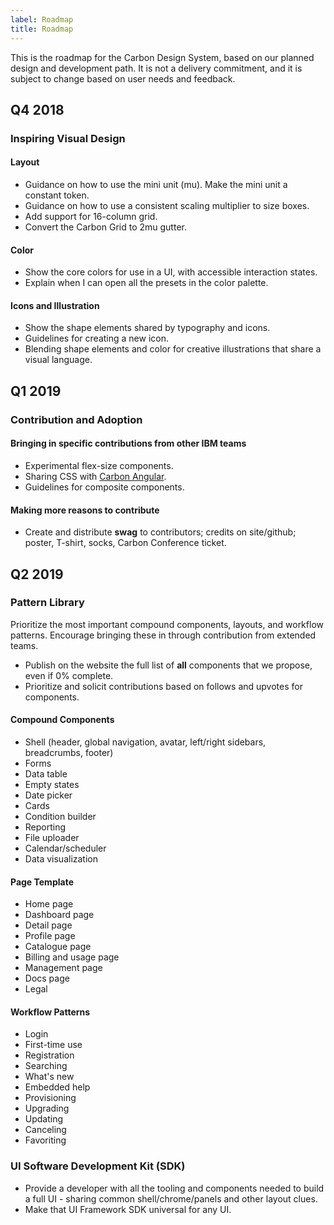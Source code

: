 ```yaml
---
label: Roadmap
title: Roadmap
---
```


This is the roadmap for the Carbon Design System, based on our planned design and development path. It is not a delivery commitment, and it is subject to change based on user needs and feedback.

## Q4 2018

### Inspiring Visual Design

#### Layout

- Guidance on how to use the mini unit (mu). Make the mini unit a constant token.
- Guidance on how to use a consistent scaling multiplier to size boxes.
- Add support for 16-column grid.
- Convert the Carbon Grid to 2mu gutter.

#### Color

- Show the core colors for use in a UI, with accessible interaction states.
- Explain when I can open all the presets in the color palette.

#### Icons and Illustration

- Show the shape elements shared by typography and icons.
- Guidelines for creating a new icon.
- Blending shape elements and color for creative illustrations that share a visual language.

## Q1 2019

### Contribution and Adoption

#### Bringing in specific contributions from other IBM teams

- Experimental flex-size components.
- Sharing CSS with [Carbon Angular](/getting-started/developers/angular).
- Guidelines for composite components.

#### Making more reasons to contribute

- Create and distribute **swag** to contributors; credits on site/github; poster, T-shirt, socks, Carbon Conference ticket.

## Q2 2019

### Pattern Library

Prioritize the most important compound components, layouts, and workflow patterns. Encourage bringing these in through contribution from extended teams.

- Publish on the website the full list of **all** components that we propose, even if 0% complete.
- Prioritize and solicit contributions based on follows and upvotes for components.

#### Compound Components

- Shell (header, global navigation, avatar, left/right sidebars, breadcrumbs, footer)
- Forms
- Data table
- Empty states
- Date picker
- Cards
- Condition builder
- Reporting
- File uploader
- Calendar/scheduler
- Data visualization

#### Page Template

- Home page
- Dashboard page
- Detail page
- Profile page
- Catalogue page
- Billing and usage page
- Management page
- Docs page
- Legal

#### Workflow Patterns

- Login
- First-time use
- Registration
- Searching
- What's new
- Embedded help
- Provisioning
- Upgrading
- Updating
- Canceling
- Favoriting

### UI Software Development Kit (SDK)

- Provide a developer with all the tooling and components needed to build a full UI - sharing common shell/chrome/panels and other layout clues.
- Make that UI Framework SDK universal for any UI.
